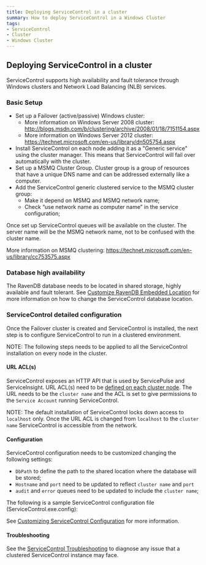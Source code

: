 ```yaml
---
title: Deploying ServiceControl in a cluster
summary: How to deploy ServiceControl in a Windows Cluster
tags:
- ServiceControl
- Cluster
- Windows Cluster
---
```


## Deploying ServiceControl in a cluster

ServiceControl supports high availability and fault tolerance through Windows clusters and Network Load Balancing (NLB) services.

### Basic Setup

* Set up a Failover (active/passive) Windows cluster:
	* More information on Windows Server 2008 cluster: http://blogs.msdn.com/b/clustering/archive/2008/01/18/7151154.aspx
	* More information on Windows Server 2012 cluster: https://technet.microsoft.com/en-us/library/dn505754.aspx
* Install ServiceControl on each node adding it as a "Generic service" using the cluster manager. This means that ServiceControl will fail over automatically with the cluster. 
* Set up a MSMQ Cluster Group. Cluster group is a group of resources that have a unique DNS name and can be addressed externally like a computer. 
* Add the ServiceControl generic clustered service to the MSMQ cluster group:
	* Make it depend on MSMQ and MSMQ network name;
	* Check “use network name as computer name” in the service configuration;

Once set up ServiceControl queues will be available on the cluster. The server name will be the MSMQ network name, not to be confused with the cluster name.

More information on MSMQ clustering: https://technet.microsoft.com/en-us/library/cc753575.aspx 

### Database high availability

The RavenDB database needs to be located in shared storage, highly available and fault tolerant. See [Customize RavenDB Embedded Location](configure-ravendb-location.md) for more information on how to change the ServiceControl database location.

### ServiceControl detailed configuration

Once the Failover cluster is created and ServiceControl is installed, the next step is to configure ServiceControl to run in a clustered environment.

NOTE: The following steps needs to be applied to all the ServiceControl installation on every node in the cluster.

#### URL ACL(s)

ServiceControl exposes an HTTP API that is used by ServicePulse and ServiceInsight. URL ACL(s) need to be [defined on each cluster node](/servicecontrol/setting-custom-hostname.md#updating-urlacl-settings). The URL needs to be the `cluster name` and the ACL is set to give permissions to the `Service Account` running ServiceControl.

NOTE: The default installation of ServiceControl locks down access to `localhost` only. Once the URL ACL is changed from `localhost` to the `cluster name` ServiceControl is accessible from the network.

#### Configuration

ServiceControl configuration needs to be customized changing the following settings:

* `DbPath` to define the path to the shared location where the database will be stored;
* `Hostname` and `port` need to be updated to reflect `cluster name` and `port`
*  `audit` and `error` queues need to be updated to include the `cluster name`;

The following is a sample ServiceControl configuration file (ServiceControl.exe.config):

<!-- import SCClusterAppSettings -->

See [Customizing ServiceControl Configuration](/servicecontrol/creating-config-file.md) for more information. 

#### Troubleshooting

See the [ServiceControl Troubleshooting](/servicecontrol/troubleshooting.md) to diagnose any issue that a clustered ServiceControl instance may face.
